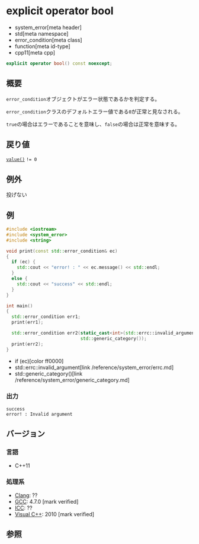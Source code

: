 # explicit operator bool
* system_error[meta header]
* std[meta namespace]
* error_condition[meta class]
* function[meta id-type]
* cpp11[meta cpp]

```cpp
explicit operator bool() const noexcept;
```

## 概要
`error_condition`オブジェクトがエラー状態であるかを判定する。

`error_condition`クラスのデフォルトエラー値である`0`が正常と見なされる。

`true`の場合はエラーであることを意味し、`false`の場合は正常を意味する。


## 戻り値
[`value()`](value.md) `!= 0`


## 例外
投げない


## 例
```cpp example
#include <iostream>
#include <system_error>
#include <string>

void print(const std::error_condition& ec)
{
  if (ec) {
    std::cout << "error! : " << ec.message() << std::endl;
  }
  else {
    std::cout << "success" << std::endl;
  }
}

int main()
{
  std::error_condition err1;
  print(err1);

  std::error_condition err2(static_cast<int>(std::errc::invalid_argument),
                            std::generic_category());
  print(err2);
}
```
* if (ec)[color ff0000]
* std::errc::invalid_argument[link /reference/system_error/errc.md]
* std::generic_category()[link /reference/system_error/generic_category.md]

### 出力
```
success
error! : Invalid argument
```

## バージョン
### 言語
- C++11

### 処理系
- [Clang](/implementation.md#clang): ??
- [GCC](/implementation.md#gcc): 4.7.0 [mark verified]
- [ICC](/implementation.md#icc): ??
- [Visual C++](/implementation.md#visual_cpp): 2010 [mark verified]


## 参照
